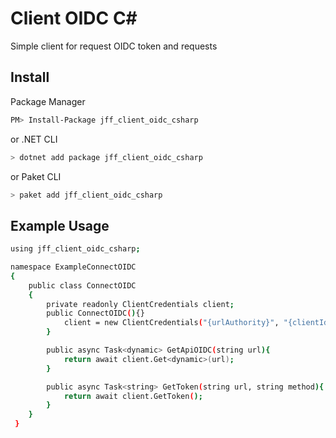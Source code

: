 # Client OIDC C#
Simple client for request OIDC token and requests

## Install

Package Manager

```bash
PM> Install-Package jff_client_oidc_csharp
```

or .NET CLI

```bash
> dotnet add package jff_client_oidc_csharp
```

or Paket CLI

```bash
> paket add jff_client_oidc_csharp
```

## Example Usage

```bash
using jff_client_oidc_csharp;

namespace ExampleConnectOIDC
{
    public class ConnectOIDC
    {
        private readonly ClientCredentials client;
        public ConnectOIDC(){}
            client = new ClientCredentials("{urlAuthority}", "{clientId}", "{clientSecret}", new string[] { "openid" });
        }

        public async Task<dynamic> GetApiOIDC(string url){
            return await client.Get<dynamic>(url);
        }

        public async Task<string> GetToken(string url, string method){
            return await client.GetToken();
        }
    }
 }
```

